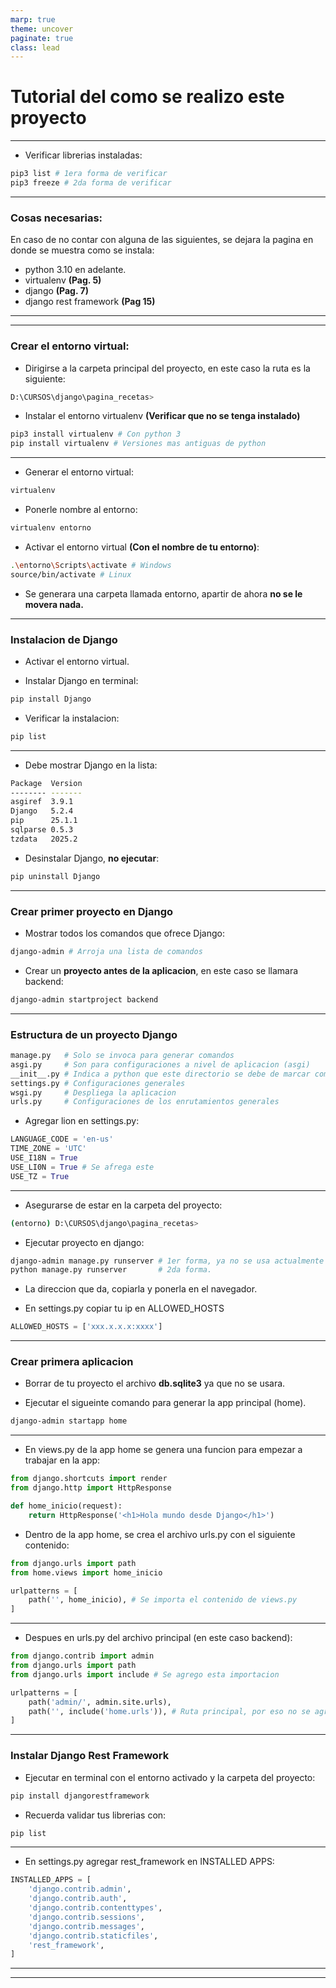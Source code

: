 ```yaml
---
marp: true
theme: uncover
paginate: true
class: lead
---
```


# Tutorial del como se realizo este proyecto

---

- Verificar librerias instaladas:

```bash
pip3 list # 1era forma de verificar
pip3 freeze # 2da forma de verificar
```
---

### Cosas necesarias:
En caso de no contar con alguna de las siguientes, se dejara la pagina en donde se muestra como se instala:
- python 3.10 en adelante.
- virtualenv **(Pag. 5)**
- django **(Pag. 7)**
- django rest framework **(Pag 15)**

---
---

### Crear el entorno virtual:

- Dirigirse a la carpeta principal del proyecto, en este caso la ruta es la siguiente:

```bash
D:\CURSOS\django\pagina_recetas>
```

- Instalar el entorno virtualenv **(Verificar que no se tenga instalado)**

```bash
pip3 install virtualenv # Con python 3
pip install virtualenv # Versiones mas antiguas de python

```
---

- Generar el entorno virtual:

``` bash
virtualenv 
```

- Ponerle nombre al entorno:

``` bash 
virtualenv entorno
```

- Activar el entorno virtual **(Con el nombre de tu entorno)**:

``` bash
.\entorno\Scripts\activate # Windows
source/bin/activate # Linux
```

- Se generara una carpeta llamada entorno, apartir de ahora **no se le movera nada.**

---

### Instalacion de Django

- Activar el entorno virtual.

- Instalar Django en terminal:

```bash
pip install Django
```

- Verificar la instalacion:

```bash
pip list
```

---

- Debe mostrar Django en la lista:

```bash
Package  Version
-------- -------
asgiref  3.9.1
Django   5.2.4
pip      25.1.1
sqlparse 0.5.3
tzdata   2025.2
```

- Desinstalar Django, **no ejecutar**:

``` bash
pip uninstall Django
```
---

### Crear primer proyecto en Django

- Mostrar todos los comandos que ofrece Django:

```bash
django-admin # Arroja una lista de comandos
```

- Crear un **proyecto antes de la aplicacion**, en este caso se llamara backend:

```bash
django-admin startproject backend
```
---

### Estructura de un proyecto Django

```bash
manage.py   # Solo se invoca para generar comandos
asgi.py     # Son para configuraciones a nivel de aplicacion (asgi)
__init__.py # Indica a python que este directorio se debe de marcar como modulo
settings.py # Configuraciones generales
wsgi.py     # Despliega la aplicacion
urls.py     # Configuraciones de los enrutamientos generales
```

- Agregar lion en settings.py:

```python
LANGUAGE_CODE = 'en-us'
TIME_ZONE = 'UTC'
USE_I18N = True
USE_LI0N = True # Se afrega este
USE_TZ = True
```
---
- Asegurarse de estar en la carpeta del proyecto:

``` bash
(entorno) D:\CURSOS\django\pagina_recetas>
```

- Ejecutar proyecto en django:

```bash
django-admin manage.py runserver # 1er forma, ya no se usa actualmente
python manage.py runserver       # 2da forma.
```

- La direccion que da, copiarla y ponerla en el navegador.

- En settings.py copiar tu ip en ALLOWED_HOSTS

```python
ALLOWED_HOSTS = ['xxx.x.x.x:xxxx']
```

---

### Crear primera aplicacion

- Borrar de tu proyecto el archivo **db.sqlite3** ya que no se usara.

- Ejecutar el sigueinte comando para generar la app principal (home).

``` bash
django-admin startapp home
```

---

- En views.py de la app home se genera una funcion para empezar a trabajar en la app:

```python
from django.shortcuts import render
from django.http import HttpResponse

def home_inicio(request):
    return HttpResponse('<h1>Hola mundo desde Django</h1>')
```

- Dentro de la app home, se crea el archivo urls.py con el siguiente contenido:

```python
from django.urls import path
from home.views import home_inicio

urlpatterns = [
    path('', home_inicio), # Se importa el contenido de views.py
]
```

---

- Despues en urls.py del archivo principal (en este caso backend):

``` python
from django.contrib import admin
from django.urls import path
from django.urls import include # Se agrego esta importacion

urlpatterns = [
    path('admin/', admin.site.urls),
    path('', include('home.urls')), # Ruta principal, por eso no se agrega nada en las comillas
]
```
---

### Instalar Django Rest Framework

- Ejecutar en terminal con el entorno activado y la carpeta del proyecto:

``` bash
pip install djangorestframework
```

- Recuerda validar tus librerias con:

``` bash
pip list
```

---
- En settings.py agregar rest_framework en INSTALLED APPS:

```python
INSTALLED_APPS = [
    'django.contrib.admin',
    'django.contrib.auth',
    'django.contrib.contenttypes',
    'django.contrib.sessions',
    'django.contrib.messages',
    'django.contrib.staticfiles',
    'rest_framework',
]
```
---



---